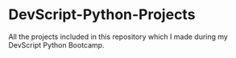 # DevScript-Python-Projects
All the projects included in this repository which I made during my DevScript Python Bootcamp.
